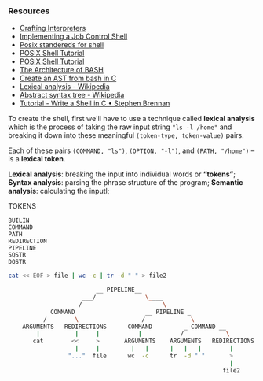 
### Resources

- [Crafting Interpreters](https://craftinginterpreters.com/contents.html)
- [Implementing a Job Control Shell](https://www.gnu.org/software/libc/manual/html_mono/libc.html#Implementing-a-Shell)
- [Posix standereds for shell](https://pubs.opengroup.org/onlinepubs/9699919799/utilities/contents.html)
- [POSIX Shell Tutorial](https://www.grymoire.com/Unix/Sh.html#uh-24)
- [POSIX Shell Tutorial](https://www.grymoire.com/Unix/Sh.html#uh-24)
- [The Architecture of BASH](https://aosabook.org/en/v1/bash.html)
- [Create an AST from bash in C](https://stackoverflow.com/questions/52666511/create-an-ast-from-bash-in-c)
- [Lexical analysis - Wikipedia](https://en.wikipedia.org/wiki/Lexical_analysis)
- [Abstract syntax tree - Wikipedia](https://en.wikipedia.org/wiki/Abstract_syntax_tree)
- [Tutorial - Write a Shell in C • Stephen Brennan](https://brennan.io/2015/01/16/write-a-shell-in-c/)



To create the shell, first we'll have to use a technique called __lexical analysis__ which  is the process of taking the raw input string `"ls -l /home"` and breaking it down into these meaningful `(token-type, token-value)` pairs.

Each of these pairs `(COMMAND, "ls")`, `(OPTION, "-l")`, and `(PATH, "/home")` – is a **lexical token**.

__Lexical analysis__: breaking the input into individual words or __“tokens”__;
__Syntax analysis__: parsing the phrase structure of the program;
__Semantic analysis__: calculating the inputl;

TOKENS
```
BUILIN
COMMAND
PATH
REDIRECTION
PIPELINE
SQSTR
DQSTR
```

```bash
cat << EOF > file | wc -c | tr -d " " > file2
```

```bash
                         __ PIPELINE__
                     ___/              \____
                    /                       \
            COMMAND                    __ PIPELINE _
          /        \                  /             \
    ARGUMENTS   REDIRECTIONS      COMMAND         _ COMMAND __
        |          |     |           |           /            \
       cat        <<     >       ARGUMENTS    ARGUMENTS   REDIRECTIONS
                   |     |         |   |      |   |   |        |
                 "..."  file      wc  -c      tr  -d " "       >
                                                               |
                                                             file2
```

